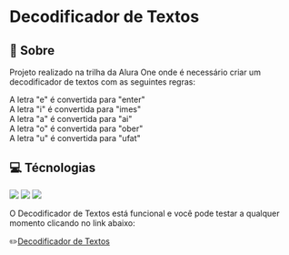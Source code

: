 # Decodificador de Textos

## 📌 Sobre

<p>Projeto realizado na trilha da Alura One onde é necessário criar um decodificador de textos com as seguintes regras:</p>
<div>
  A letra "e" é convertida para "enter"<br>
  A letra "i" é convertida para "imes"<br>
  A letra "a" é convertida para "ai"<br>
  A letra "o" é convertida para "ober"<br>
  A letra "u" é convertida para "ufat"<br>
</div>

## 💻 Técnologias
<div>
  <img src="https://img.shields.io/badge/HTML5-E34F26?style=for-the-badge&logo=html5&logoColor=white">
  <img src="https://img.shields.io/badge/CSS3-1572B6?style=for-the-badge&logo=css3&logoColor=white">
  <img src="https://img.shields.io/badge/JavaScript-F7DF1E?style=for-the-badge&logo=javascript&logoColor=black">
</div>

<p>O Decodificador de Textos está funcional e você pode testar a qualquer momento clicando no link abaixo:</p>
✏️<a href="https://decodificador-de-textos-rho.vercel.app/">Decodificador de Textos</a>
